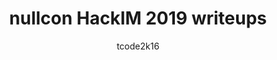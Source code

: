 ---
title: nullcon HackIM 2019 writeups
external_url: https://tcode2k16.github.io/blog/posts/2019-02-03-nullcon-hackim-writeup
author: tcode2k16
---